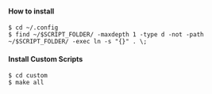#### How to install
```console
$ cd ~/.config
$ find ~/$SCRIPT_FOLDER/ -maxdepth 1 -type d -not -path ~/$SCRIPT_FOLDER/ -exec ln -s "{}" . \;
```


#### Install Custom Scripts
```console
$ cd custom
$ make all
```
